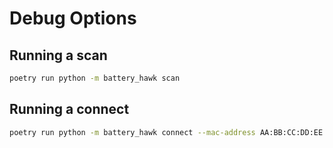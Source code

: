 
# Debug Options

## Running a scan
```bash
poetry run python -m battery_hawk scan
```

## Running a connect
```bash
poetry run python -m battery_hawk connect --mac-address AA:BB:CC:DD:EE:FF
```
